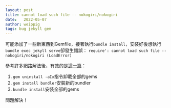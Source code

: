 ```yaml
---
layout: post
title: cannot load such file -- nokogiri/nokogiri
date:   2022-05-07
author: weippig
tags: bug jekyll gem
---
```


可能添加了一些新東西到Gemfile，接著執行`bundle install`，安裝好後想執行`bundle exec jekyll serve`卻發生錯誤：
`require': cannot load such file -- nokogiri/nokogiri (LoadError)`

參考許多網路解法後，有效的是[這一篇](https://www.janmeppe.com/blog/how-to-fix-incompatible-library-version-nokogiri/)：
1. `gem uninstall -aIx`指令卸載全部的gems
2. `gem install bundler`安裝新的bundler
3. `bundle install`安裝全部的gems

問題解決！
